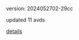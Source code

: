 version: 2024052702-29cc

updated 11 avds

[details](https://github.com/0x74f917491bfa7ebfa379/ali_avd_db/blob/master/change_log/2024/05/27/02/29cc.txt)